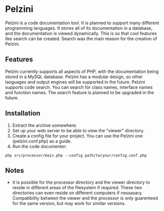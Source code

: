 Pelzini
=======

Pelzini is a code documentation tool. It is planned to support many different programming languages.
It stores all of its documentation in a database, and the documentation is viewed dynamically. This is
so that cool features like search can be created. Search was the main reason for the creation of Pelzini.

Features
--------

Pelzini currently supports all aspects of PHP, with the documentation being stored in a MySQL database.
Pelzini has a modular design, so other laoguages and output engines will be supported in the future.
Pelzini supports code search. You can search for class names, interface names and function names. The search
feature is planned to be upgraded in the future.

Installation
------------

1. Extract the archive somewhere.
2. Set up your web server to be able to view the "viewer" directory.
3. Create a config file for your project. You can use the Pelzini one (pelzini.conf.php) as a guide.
4. Run the code documenter:
```shell
php src/processor/main.php --config path/to/your/config.conf.php
```

Notes
-----

 * It is possible for the processor directory and the viewer directory to reside in different areas of the filesystem if required. These two directories can even reside on different computers if nessasary. Compatibility between the viewer and the processor is only guarenteed for the same version, but may work for similar versions.
